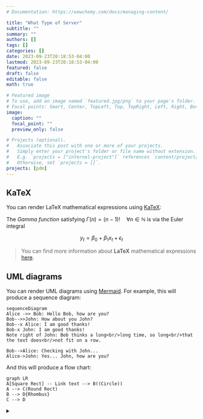 ```yaml
---
# Documentation: https://wowchemy.com/docs/managing-content/

title: "What Type of Server"
subtitle: ""
summary: ""
authors: []
tags: []
categories: []
date: 2023-09-23T20:18:53-04:00
lastmod: 2023-09-23T20:18:53-04:00
featured: false
draft: false
editable: false
math: true

# Featured image
# To use, add an image named `featured.jpg/png` to your page's folder.
# Focal points: Smart, Center, TopLeft, Top, TopRight, Left, Right, BottomLeft, Bottom, BottomRight.
image:
  caption: ""
  focal_point: ""
  preview_only: false

# Projects (optional).
#   Associate this post with one or more of your projects.
#   Simply enter your project's folder or file name without extension.
#   E.g. `projects = ["internal-project"]` references `content/project/deep-learning/index.md`.
#   Otherwise, set `projects = []`.
projects: [pdm]
---
```



## KaTeX

You can render LaTeX mathematical expressions using [KaTeX](https://khan.github.io/KaTeX/):

The *Gamma function* satisfying $\Gamma(n) = (n-1)!\quad\forall n\in\mathbb N$ is via the Euler integral

$$ y_t = \beta_0 + \beta_1 x_t + \epsilon_t $$

> You can find more information about **LaTeX** mathematical expressions [here](http://meta.math.stackexchange.com/questions/5020/mathjax-basic-tutorial-and-quick-reference).

## UML diagrams

You can render UML diagrams using [Mermaid](https://mermaidjs.github.io/). For example, this will produce a sequence diagram:

```mermaid
sequenceDiagram
Alice ->> Bob: Hello Bob, how are you?
Bob-->>John: How about you John?
Bob--x Alice: I am good thanks!
Bob-x John: I am good thanks!
Note right of John: Bob thinks a long<br/>long time, so long<br/>that the text does<br/>not fit on a row.

Bob-->Alice: Checking with John...
Alice->John: Yes... John, how are you?
```

And this will produce a flow chart:

```mermaid
graph LR
A[Square Rect] -- Link text --> B((Circle))
A --> C(Round Rect)
B --> D{Rhombus}
C --> D
```
<details>
  <summary></summary>

| Company            | Job Role                                                                                                   | Date Applied   | Website                                                                                                                                                                                                                                                                                                                                                                                     | Submitted Email                          | Other Note                                  |
|--------------------|------------------------------------------------------------------------------------------------------------|----------------|---------------------------------------------------------------------------------------------------------------------------------------------------------------------------------------------------------------------------------------------------------------------------------------------------------------------------------------------------------------------------------------------|------------------------------------------|---------------------------------------------|
| ExxonMobil         | Software Engineering                                                                                       |                | Go to their website                                                                                                                                                                                                                                                                                                                                                                         |                                          | No sponsor                                  |
| AMD                |                                                                                                            | Awaiting       | 163 email                                                                                                                                                                                                                                                                                                                                                                                   |                                          | Invited speech email from AMD on 09/22/2023 |
| Innovative Systems |                                                                                                            | Awaiting       | 163 email                                                                                                                                                                                                                                                                                                                                                                                   |                                          |                                             |
| Astera Labs        |                                                                                                            | Awaiting       |                                                                                                                                                                                                                                                                                                                                                                                             |                                          |                                             |
| Samsung            | Specific                                                                                                   | 09/26          | Go website                                                                                                                                                                                                                                                                                                                                                                                  | Open internship in Oct, has visa sponsor |                                             |
| Apple              | Software Engineer and AI Engineer                                                                          | Sept 13        | [Apple Jobs](https://jobs.apple.com/app/en-us/profile/roles)                                                                                                                                                                                                                                                                                                                                |                                          |                                             |
| Qrypt              | Encryption                                                                                                 | 09/23          |                                                                                                                                                                                                                                                                                                                                                                                             | NYC, 25 people                           |                                             |
| DataBricks         |                                                                                                            |                | Apply online                                                                                                                                                                                                                                                                                                                                                                                | 163 and online availability              |                                             |
| Tesla              |                                                                                                            | Submitted      | 163                                                                                                                                                                                                                                                                                                                                                                                         |                                          | Has sponsor                                 |
| Ansys              |                                                                                                            |                | Apply online                                                                                                                                                                                                                                                                                                                                                                                |                                          |                                             |
| SingleStore        | DB Engineer, Infrastructure Engineer                                                                       | Applied online |                                                                                                                                                                                                                                                                                                                                                                                             |                                          |                                             |
| Amazon             | Software Engineer                                                                                          | 09/14          | [Amazon University Jobs](https://www.amazonuniversity.jobs/dashboard)                                                                                                                                                                                                                                                                                                                       | Yiyang5 email and 163 email              |                                             |
| Adobe              | Software Engineer                                                                                          | 09/14          | 163 email                                                                                                                                                                                                                                                                                                                                                                                   |                                          |                                             |
| Recorded Future    | Senior Threat Intelligence Analyst, Threat Intelligence Analyst                                            | 09/14          | 163 email for senior, Yiyang5 email for normal                                                                                                                                                                                                                                                                                                                                              | Submitted from Handshake                 |                                             |
| Standard Notes     |                                                                                                            |                | Yiyang5 email                                                                                                                                                                                                                                                                                                                                                                               | Applied using email                      |                                             |
| SpaceX             | Intern                                                                                                     | 09/19/23       | [SpaceX Careers](https://www.spacex.com/careers/jobs/?type=intern)                                                                                                                                                                                                                                                                                                                          |                                          | Rejected 09/26/23                           |
| Yahoo              | Intern                                                                                                     | 09/20          | [Yahoo Inc](https://www.yahooinc.com/careers/introduce_yourself/carnegiemelloninternsiy2023.html)                                                                                                                                                                                                                                                                                           |                                          |                                             |
| PayPal             | Intern                                                                                                     | 09/21          | [PayPal](https://paypal.eightfold.ai/careers?query=intern\&pid=274895633121\&Job%20Category=\&Country=United%20States%20of%20America\&domain=paypal.com\&sort_by=relevance\&show_multiple=false#apply)                                                                                                                                                                                      |                                          |                                             |
| CGI                | Intern                                                                                                     | 09/21          | [CGI](https://clients.njoyn.com/corp/xweb/XWeb.asp?NTKN=c\&page=MyProfile_MySkills)                                                                                                                                                                                                                                                                                                         |                                          |                                             |
| Cloud Resources    |                                                                                                            | 09/23          |                                                                                                                                                                                                                                                                                                                                                                                             |                                          |                                             |
| Meta               |                                                                                                            | 09/23          | [Meta Careers](https://www.metacareers.com/jobs/571804751608946/?rx_campaign=Linkedin1\&rx_ch=connector\&rx_group=126320\&rx_job=a1K2K000008UcoiUAC_1309dbe4\&rx_medium=post\&rx_r=none\&rx_source=Linkedin\&rx_ts=20230917T184801Z\&rx_vp=slots\&utm_campaign=Job%2Bboard\&utm_medium=jobs\&utm_source=LIpaid\&rx_viewer=95715c0555c011ee8a6ee1ae47ed345ca3f0dddd582344efa00526e240dd360b) | Has profile for Meta career              |                                             |
| EA Games           |                                                                                                            | 09/26          | Yiyang5 email                                                                                                                                                                                                                                                                                                                                                                               |                                          |                                             |
| Microsoft          | Software Engineering (Atlanta and Redmond)                                                                 | 09/28          | [Microsoft Jobs](https://jobs.careers.microsoft.com/actioncenter/submitted)                                                                                                                                                                                                                                                                                                                 | 163 email                                |                                             |
| Experian           |                                                                                                            | 09/26          | [Experian](https://jobs.smartrecruiters.com/ni/Experian/00f1dde6-f2b8-4247-89d2-d4238fb6360f-information-security-governance-policy-analyst-intern)                                                                                                                                                                                                                                         |                                          |                                             |
| Intel              | Cloud Engineer, Software Engineer                                                                          | 09/28          | [Intel Jobs](https://intel.wd1.myworkdayjobs.com/en-US/External/userHome)                                                                                                                                                                                                                                                                                                                   | Yiyang5 email                            | Full stack reject on Oct. 4, 4 jobs         |
| NVIDIA             |                                                                                                            | 09/28          | [NVIDIA Jobs](https://nvidia.wd5.myworkdayjobs.com/en-US/NVIDIAExternalCareerSite/userHome)                                                                                                                                                                                                                                                                                                 | Yiyang5 email                            | 3 jobs                                      |
| IBM                |                                                                                                            | 09/28          | [IBM Jobs](https://krb-sjobs.brassring.com/TGnewUI/Search/home/HomeWithPreLoad?PageType=JobDetails\&partnerid=26059\&siteid=5016\&jobid=695753\&codes=SN_LinkedIn#Applypage)                                                                                                                                                                                                                |                                          | 6 intern positions, 1 full-time position    |
| Experian           | Security Engineering Intern, Data Engineering/Data Analyst Intern, Web Developer Intern, Consumer Services |                |                                                                                                                                                                                                                                                                                                                                                                                             |                                          | Interview between Oct. 12 and Oct. 18       |
| TikTok             |                                                                                                            | 10/5           |                                                                                                                                                                                                                                                                                                                                                                                             |                                          |                                             |
| Google             |                                                                                                            | 10/5           |                                                                                                                                                                                                                                                                                                                                                                                             |                                          |                                             |
| Formlabs           |                                                                                                            | 10/9           | From Handshake                                                                                                                                                                                                                                                                                                                                                                              | Yiyang5 email                            |                                             |
| Nimble Robotics    |                                                                                                            | 10/9           | From Handshake                                                                                                                                                                                                                                                                                                                                                                              | Yiyang5 email                            |                                             |
| Paramount          | software engineer intern                                                                                   | 10/12          | [Paramount Webistite](https://careers.paramount.com/job/Burbank-Software-Engineering-Intern-%28Summer-2024-NYC%2C-LA-or-Remote%29-CA-91505/1082274800/)                                                                                                                                                                                                                                     | yiyang5 emai                             | suubmitted                                  |
</details>
